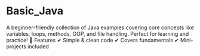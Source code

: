 # Basic_Java
A beginner-friendly collection of Java examples covering core concepts like variables, loops, methods, OOP, and file handling. Perfect for learning and practice!  🚀 Features ✔ Simple &amp; clean code ✔ Covers fundamentals ✔ Mini-projects included
